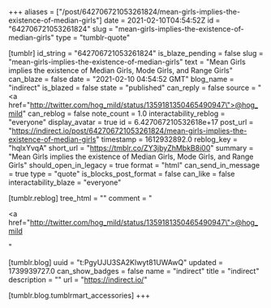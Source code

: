 +++
aliases = ["/post/642706721053261824/mean-girls-implies-the-existence-of-median-girls"]
date = 2021-02-10T04:54:52Z
id = "642706721053261824"
slug = "mean-girls-implies-the-existence-of-median-girls"
type = "tumblr-quote"

[tumblr]
id_string = "642706721053261824"
is_blaze_pending = false
slug = "mean-girls-implies-the-existence-of-median-girls"
text = "Mean Girls implies the existence of Median Girls, Mode Girls, and Range Girls"
can_blaze = false
date = "2021-02-10 04:54:52 GMT"
blog_name = "indirect"
is_blazed = false
state = "published"
can_reply = false
source = "<a href=\"http://twitter.com/hog_mild/status/1359181350465490947\">@hog_mild</a>"
can_reblog = false
note_count = 1.0
interactability_reblog = "everyone"
display_avatar = true
id = 6.427067210532618e+17
post_url = "https://indirect.io/post/642706721053261824/mean-girls-implies-the-existence-of-median-girls"
timestamp = 1612932892.0
reblog_key = "hqlxYvqA"
short_url = "https://tmblr.co/ZY3jbyZhMbkB8i00"
summary = "Mean Girls implies the existence of Median Girls, Mode Girls, and Range Girls"
should_open_in_legacy = true
format = "html"
can_send_in_message = true
type = "quote"
is_blocks_post_format = false
can_like = false
interactability_blaze = "everyone"

[tumblr.reblog]
tree_html = ""
comment = "<p><a href=\"http://twitter.com/hog_mild/status/1359181350465490947\">@hog_mild</a></p>"

[tumblr.blog]
uuid = "t:PgyUJU3SA2Klwyt81UWAwQ"
updated = 1739939727.0
can_show_badges = false
name = "indirect"
title = "indirect"
description = ""
url = "https://indirect.io/"

[tumblr.blog.tumblrmart_accessories]
+++
